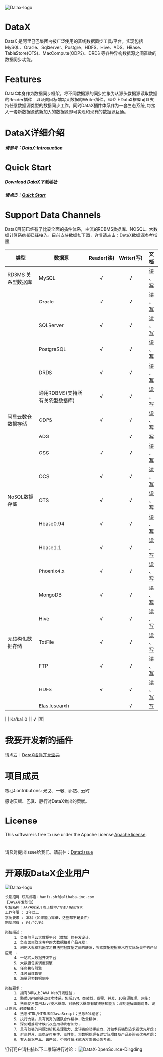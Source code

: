![Datax-logo](https://github.com/alibaba/DataX/blob/master/images/DataX-logo.jpg)



# DataX

DataX 是阿里巴巴集团内被广泛使用的离线数据同步工具/平台，实现包括 MySQL、Oracle、SqlServer、Postgre、HDFS、Hive、ADS、HBase、TableStore(OTS)、MaxCompute(ODPS)、DRDS 等各种异构数据源之间高效的数据同步功能。



# Features

DataX本身作为数据同步框架，将不同数据源的同步抽象为从源头数据源读取数据的Reader插件，以及向目标端写入数据的Writer插件，理论上DataX框架可以支持任意数据源类型的数据同步工作。同时DataX插件体系作为一套生态系统, 每接入一套新数据源该新加入的数据源即可实现和现有的数据源互通。



# DataX详细介绍

##### 请参考：[DataX-Introduction](https://github.com/alibaba/DataX/blob/master/introduction.md)



# Quick Start

##### Download [DataX下载地址](http://datax-opensource.oss-cn-hangzhou.aliyuncs.com/datax.tar.gz)

##### 请点击：[Quick Start](https://github.com/alibaba/DataX/blob/master/userGuid.md)



# Support Data Channels 

DataX目前已经有了比较全面的插件体系，主流的RDBMS数据库、NOSQL、大数据计算系统都已经接入，目前支持数据如下图，详情请点击：[DataX数据源参考指南](https://github.com/alibaba/DataX/wiki/DataX-all-data-channels)

| 类型           | 数据源        | Reader(读) | Writer(写) |文档|
| ------------ | ---------- | :-------: | :-------: |:-------: |
| RDBMS 关系型数据库 | MySQL      |     √     |     √     |[读](https://github.com/alibaba/DataX/blob/master/mysqlreader/doc/mysqlreader.md) 、[写](https://github.com/alibaba/DataX/blob/master/mysqlwriter/doc/mysqlwriter.md)|
|              | Oracle     |     √     |     √     |[读](https://github.com/alibaba/DataX/blob/master/oraclereader/doc/oraclereader.md) 、[写](https://github.com/alibaba/DataX/blob/master/oraclewriter/doc/oraclewriter.md)|
|              | SQLServer  |     √     |     √     |[读](https://github.com/alibaba/DataX/blob/master/sqlserverreader/doc/sqlserverreader.md) 、[写](https://github.com/alibaba/DataX/blob/master/sqlserverwriter/doc/sqlserverwriter.md)|
|              | PostgreSQL |     √     |     √     |[读](https://github.com/alibaba/DataX/blob/master/postgresqlreader/doc/postgresqlreader.md) 、[写](https://github.com/alibaba/DataX/blob/master/postgresqlwriter/doc/postgresqlwriter.md)|
|              | DRDS |     √     |     √     |[读](https://github.com/alibaba/DataX/blob/master/drdsreader/doc/drdsreader.md) 、[写](https://github.com/alibaba/DataX/blob/master/drdswriter/doc/drdswriter.md)|
|              | 通用RDBMS(支持所有关系型数据库)         |     √     |     √     |[读](https://github.com/alibaba/DataX/blob/master/rdbmsreader/doc/rdbmsreader.md) 、[写](https://github.com/alibaba/DataX/blob/master/rdbmswriter/doc/rdbmswriter.md)|
| 阿里云数仓数据存储    | ODPS       |     √     |     √     |[读](https://github.com/alibaba/DataX/blob/master/odpsreader/doc/odpsreader.md) 、[写](https://github.com/alibaba/DataX/blob/master/odpswriter/doc/odpswriter.md)|
|              | ADS        |           |     √     |[写](https://github.com/alibaba/DataX/blob/master/adswriter/doc/adswriter.md)|
|              | OSS        |     √     |     √     |[读](https://github.com/alibaba/DataX/blob/master/ossreader/doc/ossreader.md) 、[写](https://github.com/alibaba/DataX/blob/master/osswriter/doc/osswriter.md)|
|              | OCS        |     √     |     √     |[读](https://github.com/alibaba/DataX/blob/master/ocsreader/doc/ocsreader.md) 、[写](https://github.com/alibaba/DataX/blob/master/ocswriter/doc/ocswriter.md)|
| NoSQL数据存储    | OTS        |     √     |     √     |[读](https://github.com/alibaba/DataX/blob/master/otsreader/doc/otsreader.md) 、[写](https://github.com/alibaba/DataX/blob/master/otswriter/doc/otswriter.md)|
|              | Hbase0.94  |     √     |     √     |[读](https://github.com/alibaba/DataX/blob/master/hbase094xreader/doc/hbase094xreader.md) 、[写](https://github.com/alibaba/DataX/blob/master/hbase094xwriter/doc/hbase094xwriter.md)|
|              | Hbase1.1   |     √     |     √     |[读](https://github.com/alibaba/DataX/blob/master/hbase11xreader/doc/hbase11xreader.md) 、[写](https://github.com/alibaba/DataX/blob/master/hbase11xwriter/doc/hbase11xwriter.md)|
|              | Phoenix4.x   |     √     |     √     |[读](https://github.com/alibaba/DataX/blob/master/hbase11xsqlreader/doc/hbase11xsqlreader.md) 、[写](https://github.com/alibaba/DataX/blob/master/hbase11xsqlwriter/doc/hbase11xsqlwriter.md)|
|              | MongoDB    |     √     |     √     |[读](https://github.com/alibaba/DataX/blob/master/mongoreader/doc/mongoreader.md) 、[写](https://github.com/alibaba/DataX/blob/master/mongowriter/doc/mongowriter.md)|
|              | Hive       |     √     |     √     |[读](https://github.com/alibaba/DataX/blob/master/hdfsreader/doc/hdfsreader.md) 、[写](https://github.com/alibaba/DataX/blob/master/hdfswriter/doc/hdfswriter.md)|
| 无结构化数据存储     | TxtFile    |     √     |     √     |[读](https://github.com/alibaba/DataX/blob/master/txtfilereader/doc/txtfilereader.md) 、[写](https://github.com/alibaba/DataX/blob/master/txtfilewriter/doc/txtfilewriter.md)|
|              | FTP        |     √     |     √     |[读](https://github.com/alibaba/DataX/blob/master/ftpreader/doc/ftpreader.md) 、[写](https://github.com/alibaba/DataX/blob/master/ftpwriter/doc/ftpwriter.md)|
|              | HDFS       |     √     |     √     |[读](https://github.com/alibaba/DataX/blob/master/hdfsreader/doc/hdfsreader.md) 、[写](https://github.com/alibaba/DataX/blob/master/hdfswriter/doc/hdfswriter.md)|
|              | Elasticsearch       |         |     √     |[写](https://github.com/alibaba/DataX/blob/master/elasticsearchwriter/doc/elasticsearchwriter.md)|

|              | Kafka1.0       |         |     √     |[写](https://github.com/yuanq20/DataX/blob/master/kafka10writer/doc/kafka10writer.mdd)|


# 我要开发新的插件
请点击：[DataX插件开发宝典](https://github.com/alibaba/DataX/blob/master/dataxPluginDev.md)

# 项目成员

核心Contributions:  光戈、一斅、祁然、云时

感谢天烬、巴真、静行对DataX做出的贡献。

# License

This software is free to use under the Apache License [Apache license](https://github.com/alibaba/DataX/blob/master/license.txt).

# 
请及时提出issue给我们。请前往：[DataxIssue](https://github.com/alibaba/DataX/issues)

# 开源版DataX企业用户

![Datax-logo](https://github.com/alibaba/DataX/blob/master/images/datax-enterprise-users.jpg)

```
长期招聘 联系邮箱：hanfa.shf@alibaba-inc.com
【JAVA开发职位】
职位名称：JAVA资深开发工程师/专家/高级专家
工作年限 : 2年以上
学历要求 : 本科（如果能力靠谱，这些都不是条件）
期望层级 : P6/P7/P8

岗位描述：
    1. 负责阿里云大数据平台（数加）的开发设计。 
    2. 负责面向政企客户的大数据相关产品开发；
    3. 利用大规模机器学习算法挖掘数据之间的联系，探索数据挖掘技术在实际场景中的产品应用 ；
    4. 一站式大数据开发平台
    5. 大数据任务调度引擎
    6. 任务执行引擎
    7. 任务监控告警
    8. 海量异构数据同步

岗位要求：
    1. 拥有3年以上JAVA Web开发经验；
    2. 熟悉Java的基础技术体系。包括JVM、类装载、线程、并发、IO资源管理、网络；
    3. 熟练使用常用Java技术框架、对新技术框架有敏锐感知能力；深刻理解面向对象、设计原则、封装抽象；
    4. 熟悉HTML/HTML5和JavaScript；熟悉SQL语言；
    5. 执行力强，具有优秀的团队合作精神、敬业精神；
    6. 深刻理解设计模式及应用场景者加分；
    7. 具有较强的问题分析和处理能力、比较强的动手能力，对技术有强烈追求者优先考虑；
    8. 对高并发、高稳定可用性、高性能、大数据处理有过实际项目及产品经验者优先考虑；
    9. 有大数据产品、云产品、中间件技术解决方案者优先考虑。
````
钉钉用户请扫描以下二维码进行讨论：
![DataX-OpenSource-Dingding](https://img.alicdn.com/tfs/TB1ZQuhIG6qK1RjSZFmXXX0PFXa-362-501.png)



